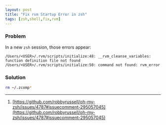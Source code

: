 ```yaml
---
layout: post
title: "Fix rvm Startup Error in zsh"
tags: [zsh,shell,fix,rvm]
---
```


### Problem
In a new `zsh` session, those errors appear:

```
/Users/<USER>/.rvm/scripts/initialize:48: __rvm_cleanse_variables: function definition file not found
/Users/<USER>/.rvm/scripts/initialize:50: command not found: rvm_error
```

### Solution
```bash
rm ~/.zcomp*
```

---
1. [https://github.com/robbyrussell/oh-my-zsh/issues/4787#issuecomment-295057045](https://github.com/robbyrussell/oh-my-zsh/issues/4787#issuecomment-295057045)
